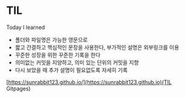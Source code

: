 # TIL

Today I learned

* 폴더와 파일명은 가능한 영문으로
* 짧고 간결하고 핵심적인 문장을 사용한다, 부가적인 설명은 외부링크를 이용
* 꾸준한 성장을 위한 꾸준한 기록을 한다
* 의미없는 커밋을 지양하고, 의미 있는 단위의 커밋을 지향
* 다시 보았을 때 추가 설명이 필요없도록 자세히 기록

[https://sunrabbit123.github.io/](https://sunrabbit123.github.io)(TIL Gitpages)

